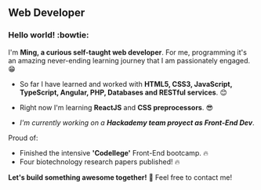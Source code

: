 ## Web Developer

### Hello world! :bowtie:

I'm **Ming, a curious self-taught web developer**. For me, programming it's an amazing never-ending learning journey that I am passionately engaged. :grin: 

* So far I have learned and worked with **HTML5, CSS3, JavaScript, TypeScript, Angular, PHP, Databases and RESTful services**. :blush:

* Right now I'm learning **ReactJS** and **CSS preprocessors**. :sunglasses: 

* *I'm currently working on a **Hackademy team proyect as Front-End Dev***.

Proud of:
 * Finished the intensive **'Codellege'** Front-End bootcamp. :fire:
 * Four biotechnology research papers published! :fire:

**Let's build something awesome together!** :punch:
Feel free to contact me!

<!--
**MingHsiehLo/MingHsiehLo** is a ✨ _special_ ✨ repository because its `README.md` (this file) appears on your GitHub profile.

Here are some ideas to get you started:

- 🔭 I’m currently working on ...
- 🌱 I’m currently learning ...
- 👯 I’m looking to collaborate on ...
- 🤔 I’m looking for help with ...
- 💬 Ask me about ...
- 📫 How to reach me: ...
- 😄 Pronouns: ...
- ⚡ Fun fact: ...
-->
